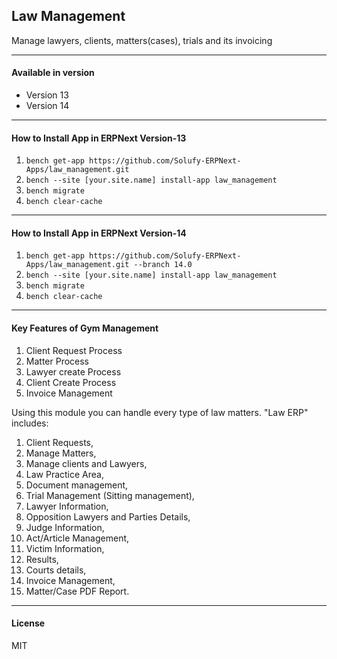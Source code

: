 ## Law Management

Manage lawyers, clients, matters(cases), trials and its invoicing
___
#### Available in version
- Version 13
- Version 14
___
#### How to Install App in ERPNext Version-13
1. `bench get-app https://github.com/Solufy-ERPNext-Apps/law_management.git`
2. `bench --site [your.site.name] install-app law_management`
3. `bench migrate`
4. `bench clear-cache`

___
#### How to Install App in ERPNext Version-14
1. `bench get-app https://github.com/Solufy-ERPNext-Apps/law_management.git --branch 14.0`
2. `bench --site [your.site.name] install-app law_management`
3. `bench migrate`
4. `bench clear-cache`
___

#### Key Features of Gym Management
1. Client Request Process
2. Matter Process
3. Lawyer create Process
4. Client Create Process
5. Invoice Management

Using this module you can handle every type of law matters. "Law ERP" includes:

1. Client Requests,
2. Manage Matters,
3. Manage clients and Lawyers,
4. Law Practice Area,
5. Document management,
6. Trial Management (Sitting management),
7. Lawyer Information,
8. Opposition Lawyers and Parties Details,
9. Judge Information,
10. Act/Article Management,
11. Victim Information,
12. Results,
13. Courts details,
14. Invoice Management,
15. Matter/Case PDF Report.
___

#### License

MIT
